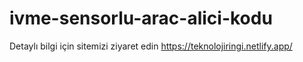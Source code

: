# ivme-sensorlu-arac-alici-kodu
Detaylı bilgi için sitemizi ziyaret edin https://teknolojiringi.netlify.app/
